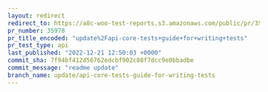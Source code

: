 ```yaml
---
layout: redirect
redirect_to: https://a8c-woo-test-reports.s3.amazonaws.com/public/pr/35978/api/index.html
pr_number: 35978
pr_title_encoded: "update%2Fapi-core-tests+guide+for+writing+tests"
pr_test_type: api
last_published: "2022-12-21 12:50:03 +0000"
commit_sha: 7f94bf412d56762edcbf902c88f7dcc9e0bbadbe
commit_message: "readme update"
branch_name: update/api-core-tests-guide-for-writing-tests
---
```

